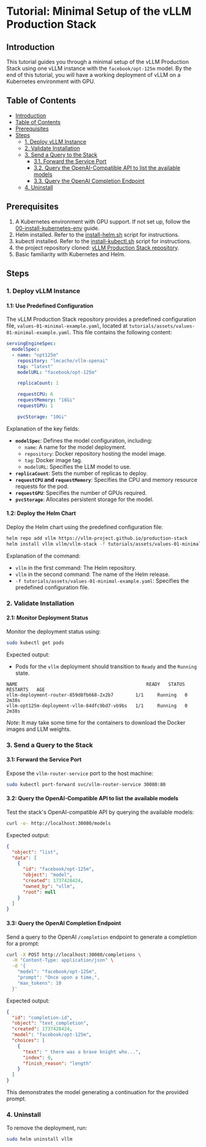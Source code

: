 # Tutorial: Minimal Setup of the vLLM Production Stack

## Introduction

This tutorial guides you through a minimal setup of the vLLM Production Stack using one vLLM instance with the `facebook/opt-125m` model. By the end of this tutorial, you will have a working deployment of vLLM on a Kubernetes environment with GPU.

## Table of Contents

- [Introduction](#introduction)
- [Table of Contents](#table-of-contents)
- [Prerequisites](#prerequisites)
- [Steps](#steps)
  - [1. Deploy vLLM Instance](#1-deploy-vllm-instance)
  - [2. Validate Installation](#2-validate-installation)
  - [3. Send a Query to the Stack](#3-send-a-query-to-the-stack)
    - [3.1. Forward the Service Port](#31-forward-the-service-port)
    - [3.2. Query the OpenAI-Compatible API to list the available models](#32-query-the-openai-compatible-api-to-list-the-available-models)
    - [3.3. Query the OpenAI Completion Endpoint](#33-query-the-openai-completion-endpoint)
  - [4. Uninstall](#4-uninstall)

## Prerequisites

1. A Kubernetes environment with GPU support. If not set up, follow the [00-install-kubernetes-env](00-install-kubernetes-env.md) guide.
2. Helm installed. Refer to the [install-helm.sh](install-helm.sh) script for instructions.
3. kubectl installed. Refer to the [install-kubectl.sh](install-kubectl.sh) script for instructions.
4. the project repository cloned: [vLLM Production Stack repository](https://github.com/vllm-project/production-stack).
5. Basic familiarity with Kubernetes and Helm.

## Steps

### 1. Deploy vLLM Instance

#### 1.1: Use Predefined Configuration

The vLLM Production Stack repository provides a predefined configuration file, `values-01-minimal-example.yaml`, located at `tutorials/assets/values-01-minimal-example.yaml`. This file contains the following content:

```yaml
servingEngineSpec:
  modelSpec:
  - name: "opt125m"
    repository: "lmcache/vllm-openai"
    tag: "latest"
    modelURL: "facebook/opt-125m"

    replicaCount: 1

    requestCPU: 6
    requestMemory: "16Gi"
    requestGPU: 1

    pvcStorage: "10Gi"
```

Explanation of the key fields:

- **`modelSpec`**: Defines the model configuration, including:
  - `name`: A name for the model deployment.
  - `repository`: Docker repository hosting the model image.
  - `tag`: Docker image tag.
  - `modelURL`: Specifies the LLM model to use.
- **`replicaCount`**: Sets the number of replicas to deploy.
- **`requestCPU` and `requestMemory`**: Specifies the CPU and memory resource requests for the pod.
- **`requestGPU`**: Specifies the number of GPUs required.
- **`pvcStorage`**: Allocates persistent storage for the model.

#### 1.2: Deploy the Helm Chart

Deploy the Helm chart using the predefined configuration file:

```bash
helm repo add vllm https://vllm-project.github.io/production-stack
helm install vllm vllm/vllm-stack -f tutorials/assets/values-01-minimal-example.yaml
```

Explanation of the command:

- `vllm` in the first command: The Helm repository.
- `vllm` in the second command: The name of the Helm release.
- `-f tutorials/assets/values-01-minimal-example.yaml`: Specifies the predefined configuration file.

### 2. Validate Installation

#### 2.1: Monitor Deployment Status

Monitor the deployment status using:

```bash
sudo kubectl get pods
```

Expected output:

- Pods for the `vllm` deployment should transition to `Ready` and the `Running` state.

```plaintext
NAME                                               READY   STATUS    RESTARTS   AGE
vllm-deployment-router-859d8fb668-2x2b7        1/1     Running   0          2m38s
vllm-opt125m-deployment-vllm-84dfc9bd7-vb9bs   1/1     Running   0          2m38s
```

_Note_: It may take some time for the containers to download the Docker images and LLM weights.

### 3. Send a Query to the Stack

#### 3.1: Forward the Service Port

Expose the `vllm-router-service` port to the host machine:

```bash
sudo kubectl port-forward svc/vllm-router-service 30080:80
```

#### 3.2: Query the OpenAI-Compatible API to list the available models

Test the stack's OpenAI-compatible API by querying the available models:

```bash
curl -o- http://localhost:30080/models
```

Expected output:

```json
{
  "object": "list",
  "data": [
    {
      "id": "facebook/opt-125m",
      "object": "model",
      "created": 1737428424,
      "owned_by": "vllm",
      "root": null
    }
  ]
}
```

#### 3.3: Query the OpenAI Completion Endpoint

Send a query to the OpenAI `/completion` endpoint to generate a completion for a prompt:

```bash
curl -X POST http://localhost:30080/completions \
  -H "Content-Type: application/json" \
  -d '{
    "model": "facebook/opt-125m",
    "prompt": "Once upon a time,",
    "max_tokens": 10
  }'
```

Expected output:

```json
{
  "id": "completion-id",
  "object": "text_completion",
  "created": 1737428424,
  "model": "facebook/opt-125m",
  "choices": [
    {
      "text": " there was a brave knight who...",
      "index": 0,
      "finish_reason": "length"
    }
  ]
}
```

This demonstrates the model generating a continuation for the provided prompt.

### 4. Uninstall

To remove the deployment, run:

```bash
sudo helm uninstall vllm
```
